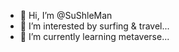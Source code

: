 - 👋 Hi, I’m @SuShleMan
- 👀 I’m interested by surfing & travel...
- 🌱 I’m currently learning metaverse...

<!---
SuShleMan/SuShleMan is a ✨ special ✨ repository because its `README.md` (this file) appears on your GitHub profile.
You can click the Preview link to take a look at your changes.
--->
